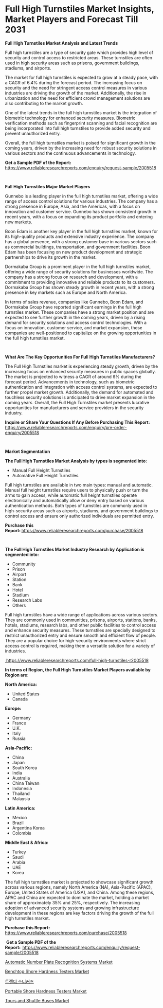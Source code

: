 <p><h1>Full High Turnstiles Market Insights, Market Players and Forecast Till 2031</h1></p><p><strong>Full High Turnstiles Market Analysis and Latest Trends</strong></p>
<p><p>Full high turnstiles are a type of security gate which provides high level of security and control access to restricted areas. These turnstiles are often used in high security areas such as prisons, government buildings, stadiums, and airports.</p><p>The market for full high turnstiles is expected to grow at a steady pace, with a CAGR of 6.4% during the forecast period. The increasing focus on security and the need for stringent access control measures in various industries are driving the growth of the market. Additionally, the rise in urbanization and the need for efficient crowd management solutions are also contributing to the market growth.</p><p>One of the latest trends in the full high turnstiles market is the integration of biometric technology for enhanced security measures. Biometric verification methods such as fingerprint scanning and facial recognition are being incorporated into full high turnstiles to provide added security and prevent unauthorized entry.</p><p>Overall, the full high turnstiles market is poised for significant growth in the coming years, driven by the increasing need for robust security solutions in various sectors and the continuous advancements in technology.</p></p>
<p><strong>Get a Sample PDF of the Report:&nbsp;</strong> <a href="https://www.reliableresearchreports.com/enquiry/request-sample/2005518">https://www.reliableresearchreports.com/enquiry/request-sample/2005518</a></p>
<p>&nbsp;</p>
<p><strong>Full High Turnstiles Major Market Players</strong></p>
<p><p>Gunnebo is a leading player in the full high turnstiles market, offering a wide range of access control solutions for various industries. The company has a strong presence in Europe, Asia, and the Americas, with a focus on innovation and customer service. Gunnebo has shown consistent growth in recent years, with a focus on expanding its product portfolio and entering new markets.</p><p>Boon Edam is another key player in the full high turnstiles market, known for its high-quality products and extensive industry experience. The company has a global presence, with a strong customer base in various sectors such as commercial buildings, transportation, and government facilities. Boon Edam has been focusing on new product development and strategic partnerships to drive its growth in the market.</p><p>Dormakaba Group is a prominent player in the full high turnstiles market, offering a wide range of security solutions for businesses worldwide. The company has a strong focus on research and development, with a commitment to providing innovative and reliable products to its customers. Dormakaba Group has shown steady growth in recent years, with a strong presence in key markets such as Europe and North America.</p><p>In terms of sales revenue, companies like Gunnebo, Boon Edam, and Dormakaba Group have reported significant earnings in the full high turnstiles market. These companies have a strong market position and are expected to see further growth in the coming years, driven by a rising demand for security solutions and access control technologies. With a focus on innovation, customer service, and market expansion, these companies are well-positioned to capitalize on the growing opportunities in the full high turnstiles market.</p></p>
<p>&nbsp;</p>
<p><strong>What Are The Key Opportunities For Full High Turnstiles Manufacturers?</strong></p>
<p><p>The Full High Turnstiles market is experiencing steady growth, driven by the increasing focus on enhanced security measures in public spaces globally. The market is projected to witness a CAGR of around 6% during the forecast period. Advancements in technology, such as biometric authentication and integration with access control systems, are expected to further propel market growth. Additionally, the demand for automated and touchless security solutions is anticipated to drive market expansion in the coming years. Overall, the Full High Turnstiles market presents lucrative opportunities for manufacturers and service providers in the security industry.</p></p>
<p><strong>Inquire or Share Your Questions If Any Before Purchasing This Report:</strong> <a href="https://www.reliableresearchreports.com/enquiry/pre-order-enquiry/2005518">https://www.reliableresearchreports.com/enquiry/pre-order-enquiry/2005518</a></p>
<p>&nbsp;</p>
<p><strong>Market Segmentation</strong></p>
<p><strong>The Full High Turnstiles Market Analysis by types is segmented into:</strong></p>
<p><ul><li>Manual Full Height Turnstiles</li><li>Automative Full Height Turnstiles</li></ul></p>
<p><p>Full high turnstiles are available in two main types: manual and automatic. Manual full height turnstiles require users to physically push or turn the arms to gain access, while automatic full height turnstiles operate electronically and automatically allow or deny entry based on various authentication methods. Both types of turnstiles are commonly used in high-security areas such as airports, stadiums, and government buildings to control access and ensure only authorized individuals are permitted entry.</p></p>
<p><strong>Purchase this Report:&nbsp;</strong><a href="https://www.reliableresearchreports.com/purchase/2005518">https://www.reliableresearchreports.com/purchase/2005518</a></p>
<p>&nbsp;</p>
<p><strong>The Full High Turnstiles Market Industry Research by Application is segmented into:</strong></p>
<p><ul><li>Community</li><li>Prison</li><li>Airport</li><li>Station</li><li>Bank</li><li>Hotel</li><li>Stadium</li><li>Research Labs</li><li>Others</li></ul></p>
<p><p>Full high turnstiles have a wide range of applications across various sectors. They are commonly used in communities, prisons, airports, stations, banks, hotels, stadiums, research labs, and other public facilities to control access and enhance security measures. These turnstiles are specially designed to restrict unauthorized entry and ensure smooth and efficient flow of people. They are a popular choice for high-security environments where strict access control is required, making them a versatile solution for a variety of industries.</p></p>
<p><a href="https://www.reliableresearchreports.com/full-high-turnstiles-r2005518">&nbsp;https://www.reliableresearchreports.com/full-high-turnstiles-r2005518</a></p>
<p><strong>In terms of Region, the Full High Turnstiles Market Players available by Region are:</strong></p>
<p>
    <p> <strong> North America: </strong>
        <ul>
            <li>United States</li>
            <li>Canada</li>
        </ul>
        </p> 
    <p> <strong> Europe: </strong>
        <ul>
            <li>Germany</li>
            <li>France</li>
            <li>U.K.</li>
            <li>Italy</li>
            <li>Russia</li>
        </ul>
        </p> 
    <p> <strong> Asia-Pacific: </strong>
        <ul>
            <li>China</li>
            <li>Japan</li>
            <li>South Korea</li>
            <li>India</li>
            <li>Australia</li>
            <li>China Taiwan</li>
            <li>Indonesia</li>
            <li>Thailand</li>
            <li>Malaysia</li>
        </ul>
        </p> 
    <p> <strong> Latin America: </strong>
        <ul>
            <li>Mexico</li>
            <li>Brazil</li>
            <li>Argentina Korea</li>
            <li>Colombia</li>
        </ul>
        </p> 
    <p> <strong> Middle East & Africa: </strong>
        <ul>
            <li>Turkey</li>
            <li>Saudi</li>
            <li>Arabia</li>
            <li>UAE</li>
            <li>Korea</li>
        </ul>
    </p>
    </p>
<p><p>The full high turnstiles market is projected to showcase significant growth across various regions, namely North America (NA), Asia-Pacific (APAC), Europe, United States of America (USA), and China. Among these regions, APAC and China are expected to dominate the market, holding a market share of approximately 35% and 25%, respectively. The increasing adoption of advanced security systems and growing infrastructure development in these regions are key factors driving the growth of the full high turnstiles market.</p></p>
<p><strong>Purchase this Report: </strong><a href="https://www.reliableresearchreports.com/purchase/2005518">https://www.reliableresearchreports.com/purchase/2005518</a></p>
<p>&nbsp;<strong>Get a Sample PDF of the Report:&nbsp;&nbsp;</strong><a href="https://www.reliableresearchreports.com/enquiry/request-sample/2005518">https://www.reliableresearchreports.com/enquiry/request-sample/2005518</a></p>
<p><strong></strong></p>
<p><p><a href="https://www.linkedin.com/pulse/automatic-number-plate-recognition-systems-market-forecast-global-gslsf?trackingId=PsBZZiq2SUGaGHLHIPyrGg%3D%3D">Automatic Number Plate Recognition Systems Market</a></p><p><a href="https://github.com/AnnChovey2023/Market-Research-Report-List-2/blob/main/benchtop-shore-hardness-testers-market.md">Benchtop Shore Hardness Testers Market</a></p><p><a href="https://github.com/LoganRew1964/Market-Research-Report-List-2/blob/main/475443372589.md">트렌디 스니커즈</a></p><p><a href="https://github.com/ZackaryHalvorson2023/Market-Research-Report-List-2/blob/main/portable-shore-hardness-testers-market.md">Portable Shore Hardness Testers Market</a></p><p><a href="https://www.linkedin.com/pulse/deep-dive-tours-shuttle-buses-market-itstrends-segmentation-stsme?trackingId=TN6hKM0XSJC%2FbijJ4bJWUg%3D%3D">Tours and Shuttle Buses Market</a></p></p>